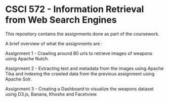 # CSCI 572 - Information Retrieval from Web Search Engines


This repository contains the assignments done as part of the coursework.

A brief overview of what the assignments are :

Assignment 1 - Crawling around 80 urls to retrieve images of weapons using Apache Nutch.

Assignment 2 - Extracting text and metadata from the images using Apache Tika and indexing the crawled data from the previous assignment using Apache Solr.

Assignment 3 - Creating a Dashboard to visualize the weapons dataset using D3.js, Banana, Khoshe and Facetview.
